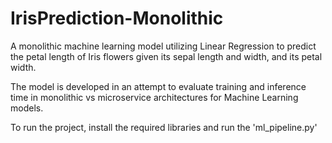 # IrisPrediction-Monolithic
A monolithic machine learning model utilizing Linear Regression to predict the petal length of Iris flowers given its sepal length and width, and its petal width.

The model is developed in an attempt to evaluate training and inference time in monolithic vs microservice architectures for Machine Learning models.

To run the project, install the required libraries and run the 'ml_pipeline.py'
